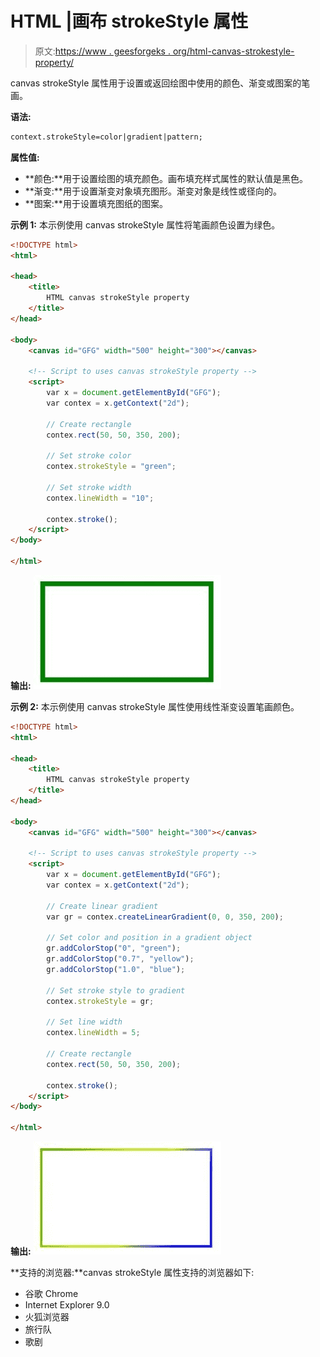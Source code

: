 # HTML |画布 strokeStyle 属性

> 原文:[https://www . geesforgeks . org/html-canvas-strokestyle-property/](https://www.geeksforgeeks.org/html-canvas-strokestyle-property/)

canvas strokeStyle 属性用于设置或返回绘图中使用的颜色、渐变或图案的笔画。

**语法:**

```html
context.strokeStyle=color|gradient|pattern;
```

**属性值:**

*   **颜色:**用于设置绘图的填充颜色。画布填充样式属性的默认值是黑色。
*   **渐变:**用于设置渐变对象填充图形。渐变对象是线性或径向的。
*   **图案:**用于设置填充图纸的图案。

**示例 1:** 本示例使用 canvas strokeStyle 属性将笔画颜色设置为绿色。

```html
<!DOCTYPE html>
<html>

<head>
    <title>
        HTML canvas strokeStyle property
    </title>
</head>

<body>
    <canvas id="GFG" width="500" height="300"></canvas>

    <!-- Script to uses canvas strokeStyle property -->
    <script>
        var x = document.getElementById("GFG");
        var contex = x.getContext("2d");

        // Create rectangle
        contex.rect(50, 50, 350, 200);

        // Set stroke color
        contex.strokeStyle = "green";

        // Set stroke width
        contex.lineWidth = "10";

        contex.stroke();
    </script> 
</body>

</html>                    
```

**输出:**
![](img/5014bc588e292943877f8a58d7a3f510.png)

**示例 2:** 本示例使用 canvas strokeStyle 属性使用线性渐变设置笔画颜色。

```html
<!DOCTYPE html>
<html>

<head>
    <title>
        HTML canvas strokeStyle property
    </title>
</head>

<body>
    <canvas id="GFG" width="500" height="300"></canvas>

    <!-- Script to uses canvas strokeStyle property -->    
    <script>
        var x = document.getElementById("GFG");
        var contex = x.getContext("2d");

        // Create linear gradient
        var gr = contex.createLinearGradient(0, 0, 350, 200);

        // Set color and position in a gradient object
        gr.addColorStop("0", "green");
        gr.addColorStop("0.7", "yellow");
        gr.addColorStop("1.0", "blue");

        // Set stroke style to gradient
        contex.strokeStyle = gr;

        // Set line width
        contex.lineWidth = 5;

        // Create rectangle
        contex.rect(50, 50, 350, 200);

        contex.stroke();
    </script> 
</body>

</html>                    
```

**输出:**
![](img/f9038b7a555de7f060e19e3aa68c235e.png)

**支持的浏览器:**canvas strokeStyle 属性支持的浏览器如下:

*   谷歌 Chrome
*   Internet Explorer 9.0
*   火狐浏览器
*   旅行队
*   歌剧